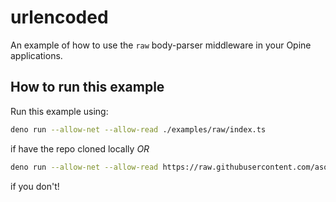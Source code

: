 # urlencoded

An example of how to use the `raw` body-parser middleware in your Opine applications.

## How to run this example

Run this example using:

```bash
deno run --allow-net --allow-read ./examples/raw/index.ts
```

if have the repo cloned locally _OR_

```bash
deno run --allow-net --allow-read https://raw.githubusercontent.com/asos-craigmorten/opine/main/examples/raw/index.ts
```

if you don't!

